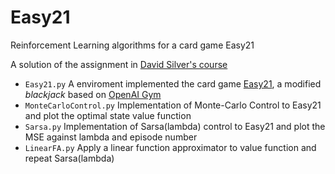 # Easy21

Reinforcement Learning algorithms for a card game Easy21

A solution of the assignment in [David Silver's course](http://www0.cs.ucl.ac.uk/staff/d.silver/web/Teaching.html)

- `Easy21.py` A enviroment implemented the card game [Easy21](http://www0.cs.ucl.ac.uk/staff/d.silver/web/Teaching_files/Easy21-Johannes.pdf), a modified *blackjack* based on [OpenAI Gym](https://gym.openai.com/docs)
- `MonteCarloControl.py` Implementation of Monte-Carlo Control to Easy21 and plot the optimal state value function
- `Sarsa.py` Implementation of Sarsa(lambda) control to Easy21 and plot the MSE against lambda and episode number
- `LinearFA.py` Apply a linear function approximator to value function and repeat Sarsa(lambda)
